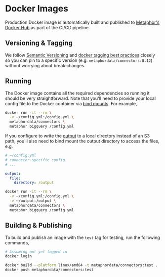 # Docker Images

Production Docker image is automatically built and published to [Metaphor's Docker Hub](https://hub.docker.com/r/metaphordata/connectors) as part of the CI/CD pipeline.

## Versioning & Tagging

We follow [Semantic Versioning](https://semver.org/) and [docker tagging best practices](https://stevelasker.blog/2018/03/01/docker-tagging-best-practices-for-tagging-and-versioning-docker-images/) closely so you can pin to a specific version (e.g. `metaphordata/connectors:0.12`) without worrying about break changes.

## Running

The Docker image contains all the required dependencies so running it should be very straightforward. Note that you'll need to provide your local config file to the Docker container via [bind mounts](https://docs.docker.com/storage/bind-mounts/). For example,

```sh
docker run -it --rm \
  -v ~/config.yml:/config.yml \
  metaphordata/connectors \
  metaphor bigquery /config.yml
```

If you configure to write the [output](../metaphor/common/docs/output.md) to a local directory instead of an S3 path, you'll also need to bind mount the output directory to access the files, e.g.

```yml
# ~/config.yml
# connector-specific config
# ...

output: 
  file:
    directory: /output
```

```sh
docker run -it --rm \
  -v ~/config.yml:/config.yml \
  -v ~/output:/output \
  metaphordata/connectors \
  metaphor bigquery /config.yml
```

## Building & Publishing

To build and publish an image with the `test` tag for testing, run the following commands,

```sh
# Assuming not yet logged in
docker login

docker build --platform linux/amd64 -t metaphordata/connectors:test .
docker push metaphordata/connectors:test
```
